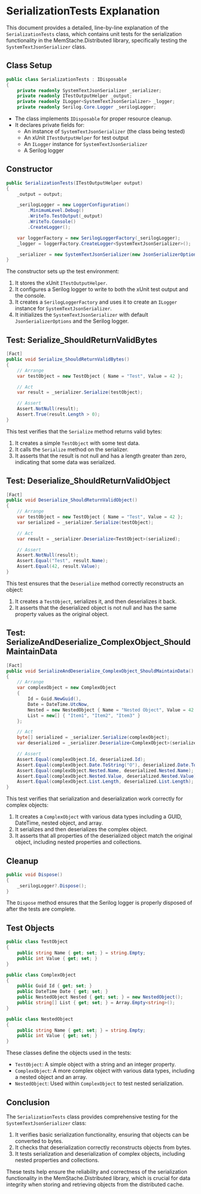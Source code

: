 # SerializationTests Explanation

This document provides a detailed, line-by-line explanation of the `SerializationTests` class, which contains unit tests for the serialization functionality in the MemStache.Distributed library, specifically testing the `SystemTextJsonSerializer` class.

## Class Setup

```csharp
public class SerializationTests : IDisposable
{
    private readonly SystemTextJsonSerializer _serializer;
    private readonly ITestOutputHelper _output;
    private readonly ILogger<SystemTextJsonSerializer> _logger;
    private readonly Serilog.Core.Logger _serilogLogger;
```

- The class implements `IDisposable` for proper resource cleanup.
- It declares private fields for:
  - An instance of `SystemTextJsonSerializer` (the class being tested)
  - An xUnit `ITestOutputHelper` for test output
  - An `ILogger` instance for `SystemTextJsonSerializer`
  - A Serilog logger

## Constructor

```csharp
public SerializationTests(ITestOutputHelper output)
{
    _output = output;

    _serilogLogger = new LoggerConfiguration()
        .MinimumLevel.Debug()
        .WriteTo.TestOutput(_output)
        .WriteTo.Console()
        .CreateLogger();

    var loggerFactory = new SerilogLoggerFactory(_serilogLogger);
    _logger = loggerFactory.CreateLogger<SystemTextJsonSerializer>();

    _serializer = new SystemTextJsonSerializer(new JsonSerializerOptions(), _serilogLogger);
}
```

The constructor sets up the test environment:
1. It stores the xUnit `ITestOutputHelper`.
2. It configures a Serilog logger to write to both the xUnit test output and the console.
3. It creates a `SerilogLoggerFactory` and uses it to create an `ILogger` instance for `SystemTextJsonSerializer`.
4. It initializes the `SystemTextJsonSerializer` with default `JsonSerializerOptions` and the Serilog logger.

## Test: Serialize_ShouldReturnValidBytes

```csharp
[Fact]
public void Serialize_ShouldReturnValidBytes()
{
    // Arrange
    var testObject = new TestObject { Name = "Test", Value = 42 };

    // Act
    var result = _serializer.Serialize(testObject);

    // Assert
    Assert.NotNull(result);
    Assert.True(result.Length > 0);
}
```

This test verifies that the `Serialize` method returns valid bytes:
1. It creates a simple `TestObject` with some test data.
2. It calls the `Serialize` method on the serializer.
3. It asserts that the result is not null and has a length greater than zero, indicating that some data was serialized.

## Test: Deserialize_ShouldReturnValidObject

```csharp
[Fact]
public void Deserialize_ShouldReturnValidObject()
{
    // Arrange
    var testObject = new TestObject { Name = "Test", Value = 42 };
    var serialized = _serializer.Serialize(testObject);

    // Act
    var result = _serializer.Deserialize<TestObject>(serialized);

    // Assert
    Assert.NotNull(result);
    Assert.Equal("Test", result.Name);
    Assert.Equal(42, result.Value);
}
```

This test ensures that the `Deserialize` method correctly reconstructs an object:
1. It creates a `TestObject`, serializes it, and then deserializes it back.
2. It asserts that the deserialized object is not null and has the same property values as the original object.

## Test: SerializeAndDeserialize_ComplexObject_ShouldMaintainData

```csharp
[Fact]
public void SerializeAndDeserialize_ComplexObject_ShouldMaintainData()
{
    // Arrange
    var complexObject = new ComplexObject
    {
        Id = Guid.NewGuid(),
        Date = DateTime.UtcNow,
        Nested = new NestedObject { Name = "Nested Object", Value = 42 },
        List = new[] { "Item1", "Item2", "Item3" }
    };

    // Act
    byte[] serialized = _serializer.Serialize(complexObject);
    var deserialized = _serializer.Deserialize<ComplexObject>(serialized);

    // Assert
    Assert.Equal(complexObject.Id, deserialized.Id);
    Assert.Equal(complexObject.Date.ToString("O"), deserialized.Date.ToString("O"));
    Assert.Equal(complexObject.Nested.Name, deserialized.Nested.Name);
    Assert.Equal(complexObject.Nested.Value, deserialized.Nested.Value);
    Assert.Equal(complexObject.List.Length, deserialized.List.Length);
}
```

This test verifies that serialization and deserialization work correctly for complex objects:
1. It creates a `ComplexObject` with various data types including a GUID, DateTime, nested object, and array.
2. It serializes and then deserializes the complex object.
3. It asserts that all properties of the deserialized object match the original object, including nested properties and collections.

## Cleanup

```csharp
public void Dispose()
{
    _serilogLogger?.Dispose();
}
```

The `Dispose` method ensures that the Serilog logger is properly disposed of after the tests are complete.

## Test Objects

```csharp
public class TestObject
{
    public string Name { get; set; } = string.Empty;
    public int Value { get; set; }
}

public class ComplexObject
{
    public Guid Id { get; set; }
    public DateTime Date { get; set; }
    public NestedObject Nested { get; set; } = new NestedObject();
    public string[] List { get; set; } = Array.Empty<string>();
}

public class NestedObject
{
    public string Name { get; set; } = string.Empty;
    public int Value { get; set; }
}
```

These classes define the objects used in the tests:
- `TestObject`: A simple object with a string and an integer property.
- `ComplexObject`: A more complex object with various data types, including a nested object and an array.
- `NestedObject`: Used within `ComplexObject` to test nested serialization.

## Conclusion

The `SerializationTests` class provides comprehensive testing for the `SystemTextJsonSerializer` class:

1. It verifies basic serialization functionality, ensuring that objects can be converted to bytes.
2. It checks that deserialization correctly reconstructs objects from bytes.
3. It tests serialization and deserialization of complex objects, including nested properties and collections.

These tests help ensure the reliability and correctness of the serialization functionality in the MemStache.Distributed library, which is crucial for data integrity when storing and retrieving objects from the distributed cache.
